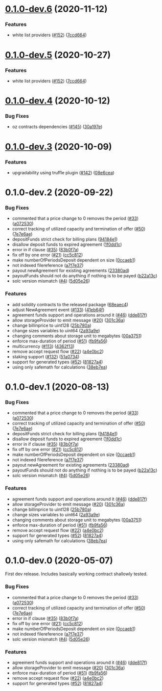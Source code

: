 <a name="0.1.0-dev.6"></a>
# [0.1.0-dev.6](https://github.com/rsksmart/rif-marketplace-storage/compare/v0.1.0-dev.4...v0.1.0-dev.6) (2020-11-12)


### Features

* white list providers ([#152](https://github.com/rsksmart/rif-marketplace-storage/issues/152)) ([7ccd664](https://github.com/rsksmart/rif-marketplace-storage/commit/7ccd664))



<a name="0.1.0-dev.5"></a>
# [0.1.0-dev.5](https://github.com/rsksmart/rif-marketplace-storage/compare/v0.1.0-dev.4...v0.1.0-dev.5) (2020-10-27)


### Features

* white list providers ([#152](https://github.com/rsksmart/rif-marketplace-storage/issues/152)) ([7ccd664](https://github.com/rsksmart/rif-marketplace-storage/commit/7ccd664))



<a name="0.1.0-dev.4"></a>
# [0.1.0-dev.4](https://github.com/rsksmart/rif-marketplace-storage/compare/v0.1.0-dev.3...v0.1.0-dev.4) (2020-10-12)


### Bug Fixes

* oz contracts dependencies ([#145](https://github.com/rsksmart/rif-marketplace-storage/issues/145)) ([30a197e](https://github.com/rsksmart/rif-marketplace-storage/commit/30a197e))



<a name="0.1.0-dev.3"></a>
# [0.1.0-dev.3](https://github.com/rsksmart/rif-marketplace-storage/compare/v0.1.0-dev.2...v0.1.0-dev.3) (2020-10-09)


### Features

* upgradability using truffle plugin ([#142](https://github.com/rsksmart/rif-marketplace-storage/issues/142)) ([08e6cea](https://github.com/rsksmart/rif-marketplace-storage/commit/08e6cea))



<a name="0.1.0-dev.2"></a>
# 0.1.0-dev.2 (2020-09-22)


### Bug Fixes

* commented that a price change to 0 removes the period ([#33](https://github.com/rsksmart/rif-marketplace-storage/issues/33)) ([a072530](https://github.com/rsksmart/rif-marketplace-storage/commit/a072530))
* correct tracking of utilized capacity and termination of offer ([#50](https://github.com/rsksmart/rif-marketplace-storage/issues/50)) ([7e7e6ae](https://github.com/rsksmart/rif-marketplace-storage/commit/7e7e6ae))
* depositFunds strict check for billing plans ([94184e1](https://github.com/rsksmart/rif-marketplace-storage/commit/94184e1))
* disallow deposit funds to expired agreement ([1f0dd1c](https://github.com/rsksmart/rif-marketplace-storage/commit/1f0dd1c))
* error in if clause ([#35](https://github.com/rsksmart/rif-marketplace-storage/issues/35)) ([83b0f7a](https://github.com/rsksmart/rif-marketplace-storage/commit/83b0f7a))
* fix off by one error ([#21](https://github.com/rsksmart/rif-marketplace-storage/issues/21)) ([cc5c812](https://github.com/rsksmart/rif-marketplace-storage/commit/cc5c812))
* make numberOfPeriodsDeposit dependent on size ([0ccaeb1](https://github.com/rsksmart/rif-marketplace-storage/commit/0ccaeb1))
* not indexed filereference ([a7f7e37](https://github.com/rsksmart/rif-marketplace-storage/commit/a7f7e37))
* payout newAgreement for existing agreements ([23380ad](https://github.com/rsksmart/rif-marketplace-storage/commit/23380ad))
* payoutFunds should not do anything if nothing is to be payed ([b22a13c](https://github.com/rsksmart/rif-marketplace-storage/commit/b22a13c))
* solc version mismatch ([#4](https://github.com/rsksmart/rif-marketplace-storage/issues/4)) ([5d05e26](https://github.com/rsksmart/rif-marketplace-storage/commit/5d05e26))


### Features

* add solidity contracts to the released package ([68eaec4](https://github.com/rsksmart/rif-marketplace-storage/commit/68eaec4))
* adjust NewAgreement event ([#133](https://github.com/rsksmart/rif-marketplace-storage/issues/133)) ([41eb64f](https://github.com/rsksmart/rif-marketplace-storage/commit/41eb64f))
* agreement funds support and operations around it ([#46](https://github.com/rsksmart/rif-marketplace-storage/issues/46)) ([dde817f](https://github.com/rsksmart/rif-marketplace-storage/commit/dde817f))
* allow storageProvider to emit message ([#20](https://github.com/rsksmart/rif-marketplace-storage/issues/20)) ([301c36a](https://github.com/rsksmart/rif-marketplace-storage/commit/301c36a))
* change billinprice to uint128 ([25b780a](https://github.com/rsksmart/rif-marketplace-storage/commit/25b780a))
* change sizes variables to uint64 ([2a93a9e](https://github.com/rsksmart/rif-marketplace-storage/commit/2a93a9e))
* changing comments about storage unit to megabytes ([00a3751](https://github.com/rsksmart/rif-marketplace-storage/commit/00a3751))
* enforce max-duration of period ([#51](https://github.com/rsksmart/rif-marketplace-storage/issues/51)) ([fb9fa56](https://github.com/rsksmart/rif-marketplace-storage/commit/fb9fa56))
* multicurrency ([#113](https://github.com/rsksmart/rif-marketplace-storage/issues/113)) ([4362f13](https://github.com/rsksmart/rif-marketplace-storage/commit/4362f13))
* remove accept request flow ([#22](https://github.com/rsksmart/rif-marketplace-storage/issues/22)) ([a4e0bc2](https://github.com/rsksmart/rif-marketplace-storage/commit/a4e0bc2))
* staking support ([#132](https://github.com/rsksmart/rif-marketplace-storage/issues/132)) ([51a0734](https://github.com/rsksmart/rif-marketplace-storage/commit/51a0734))
* support for generated types ([#52](https://github.com/rsksmart/rif-marketplace-storage/issues/52)) ([81827a4](https://github.com/rsksmart/rif-marketplace-storage/commit/81827a4))
* using only safemath for calculations ([38eb7ea](https://github.com/rsksmart/rif-marketplace-storage/commit/38eb7ea))



<a name="0.1.0-dev.1"></a>
# 0.1.0-dev.1 (2020-08-13)


### Bug Fixes

* commented that a price change to 0 removes the period ([#33](https://github.com/rsksmart/rif-marketplace-storage/issues/33)) ([a072530](https://github.com/rsksmart/rif-marketplace-storage/commit/a072530))
* correct tracking of utilized capacity and termination of offer ([#50](https://github.com/rsksmart/rif-marketplace-storage/issues/50)) ([7e7e6ae](https://github.com/rsksmart/rif-marketplace-storage/commit/7e7e6ae))
* depositFunds strict check for billing plans ([94184e1](https://github.com/rsksmart/rif-marketplace-storage/commit/94184e1))
* disallow deposit funds to expired agreement ([1f0dd1c](https://github.com/rsksmart/rif-marketplace-storage/commit/1f0dd1c))
* error in if clause ([#35](https://github.com/rsksmart/rif-marketplace-storage/issues/35)) ([83b0f7a](https://github.com/rsksmart/rif-marketplace-storage/commit/83b0f7a))
* fix off by one error ([#21](https://github.com/rsksmart/rif-marketplace-storage/issues/21)) ([cc5c812](https://github.com/rsksmart/rif-marketplace-storage/commit/cc5c812))
* make numberOfPeriodsDeposit dependent on size ([0ccaeb1](https://github.com/rsksmart/rif-marketplace-storage/commit/0ccaeb1))
* not indexed filereference ([a7f7e37](https://github.com/rsksmart/rif-marketplace-storage/commit/a7f7e37))
* payout newAgreement for existing agreements ([23380ad](https://github.com/rsksmart/rif-marketplace-storage/commit/23380ad))
* payoutFunds should not do anything if nothing is to be payed ([b22a13c](https://github.com/rsksmart/rif-marketplace-storage/commit/b22a13c))
* solc version mismatch ([#4](https://github.com/rsksmart/rif-marketplace-storage/issues/4)) ([5d05e26](https://github.com/rsksmart/rif-marketplace-storage/commit/5d05e26))


### Features

* agreement funds support and operations around it ([#46](https://github.com/rsksmart/rif-marketplace-storage/issues/46)) ([dde817f](https://github.com/rsksmart/rif-marketplace-storage/commit/dde817f))
* allow storageProvider to emit message ([#20](https://github.com/rsksmart/rif-marketplace-storage/issues/20)) ([301c36a](https://github.com/rsksmart/rif-marketplace-storage/commit/301c36a))
* change billinprice to uint128 ([25b780a](https://github.com/rsksmart/rif-marketplace-storage/commit/25b780a))
* change sizes variables to uint64 ([2a93a9e](https://github.com/rsksmart/rif-marketplace-storage/commit/2a93a9e))
* changing comments about storage unit to megabytes ([00a3751](https://github.com/rsksmart/rif-marketplace-storage/commit/00a3751))
* enforce max-duration of period ([#51](https://github.com/rsksmart/rif-marketplace-storage/issues/51)) ([fb9fa56](https://github.com/rsksmart/rif-marketplace-storage/commit/fb9fa56))
* remove accept request flow ([#22](https://github.com/rsksmart/rif-marketplace-storage/issues/22)) ([a4e0bc2](https://github.com/rsksmart/rif-marketplace-storage/commit/a4e0bc2))
* support for generated types ([#52](https://github.com/rsksmart/rif-marketplace-storage/issues/52)) ([81827a4](https://github.com/rsksmart/rif-marketplace-storage/commit/81827a4))
* using only safemath for calculations ([38eb7ea](https://github.com/rsksmart/rif-marketplace-storage/commit/38eb7ea))



<a name="0.1.0-dev.0"></a>
# 0.1.0-dev.0 (2020-05-07)

First dev release. Includes basically working contract shallowly tested. 

### Bug Fixes

* commented that a price change to 0 removes the period ([#33](https://github.com/rsksmart/rif-marketplace-storage/issues/33)) ([a072530](https://github.com/rsksmart/rif-marketplace-storage/commit/a072530))
* correct tracking of utilized capacity and termination of offer ([#50](https://github.com/rsksmart/rif-marketplace-storage/issues/50)) ([7e7e6ae](https://github.com/rsksmart/rif-marketplace-storage/commit/7e7e6ae))
* error in if clause ([#35](https://github.com/rsksmart/rif-marketplace-storage/issues/35)) ([83b0f7a](https://github.com/rsksmart/rif-marketplace-storage/commit/83b0f7a))
* fix off by one error ([#21](https://github.com/rsksmart/rif-marketplace-storage/issues/21)) ([cc5c812](https://github.com/rsksmart/rif-marketplace-storage/commit/cc5c812))
* make numberOfPeriodsDeposit dependent on size ([0ccaeb1](https://github.com/rsksmart/rif-marketplace-storage/commit/0ccaeb1))
* not indexed filereference ([a7f7e37](https://github.com/rsksmart/rif-marketplace-storage/commit/a7f7e37))
* solc version mismatch ([#4](https://github.com/rsksmart/rif-marketplace-storage/issues/4)) ([5d05e26](https://github.com/rsksmart/rif-marketplace-storage/commit/5d05e26))


### Features

* agreement funds support and operations around it ([#46](https://github.com/rsksmart/rif-marketplace-storage/issues/46)) ([dde817f](https://github.com/rsksmart/rif-marketplace-storage/commit/dde817f))
* allow storageProvider to emit message ([#20](https://github.com/rsksmart/rif-marketplace-storage/issues/20)) ([301c36a](https://github.com/rsksmart/rif-marketplace-storage/commit/301c36a))
* enforce max-duration of period ([#51](https://github.com/rsksmart/rif-marketplace-storage/issues/51)) ([fb9fa56](https://github.com/rsksmart/rif-marketplace-storage/commit/fb9fa56))
* remove accept request flow ([#22](https://github.com/rsksmart/rif-marketplace-storage/issues/22)) ([a4e0bc2](https://github.com/rsksmart/rif-marketplace-storage/commit/a4e0bc2))
* support for generated types ([#52](https://github.com/rsksmart/rif-marketplace-storage/issues/52)) ([81827a4](https://github.com/rsksmart/rif-marketplace-storage/commit/81827a4))


